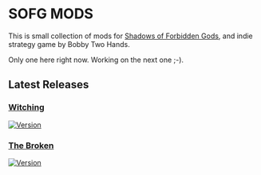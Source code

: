# SOFG MODS

This is small collection of mods for  [Shadows of Forbidden Gods](https://store.steampowered.com/app/1741640/Shadows_of_Forbidden_Gods/), and indie strategy game by Bobby Two Hands.

Only one here right now. Working on the next one ;-).

## Latest Releases ##

### [Witching](https://github.com/kilfour/SOFG-Mods/wiki/Witching)  ###

[![Version](https://img.shields.io/badge/Version-0.2.2-purple)](https://github.com/kilfour/SOFG-Witching-Mod/releases/tag/Witching-0.2.1)

### [The Broken](https://github.com/kilfour/SOFG-Mods/wiki/TheBroken)  ###

[![Version](https://img.shields.io/badge/Version-v0.1.0-purple)](https://github.com/kilfour/SOFG-Witching-Mod/releases/tag/TheBrokenv0.1.0)